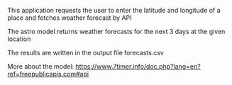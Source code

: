 This application requests the user to enter the latitude and longitude of a place and fetches weather forecast by API

The astro model returns weather forecasts for the next 3 days at the given location

The results are written in the output file forecasts.csv

More about the model:
https://www.7timer.info/doc.php?lang=en?ref=freepublicapis.com#api